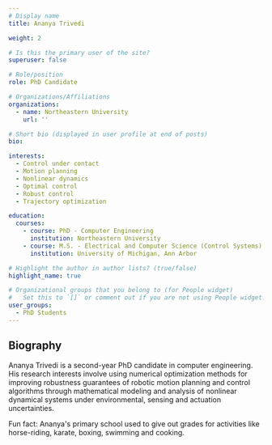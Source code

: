 ```yaml
---
# Display name
title: Ananya Trivedi

weight: 2

# Is this the primary user of the site?
superuser: false

# Role/position
role: PhD Candidate

# Organizations/Affiliations
organizations:
  - name: Northeastern University
    url: ''

# Short bio (displayed in user profile at end of posts)
bio:

interests:
  - Control under contact
  - Motion planning  
  - Nonlinear dynamics
  - Optimal control
  - Robust control
  - Trajectory optimization

education:
  courses:
    - course: PhD - Computer Engineering
      institution: Northeastern University
    - course: M.S. - Electrical and Computer Science (Control Systems)
      institution: University of Michigan, Ann Arbor

# Highlight the author in author lists? (true/false)
highlight_name: true

# Organizational groups that you belong to (for People widget)
#   Set this to `[]` or comment out if you are not using People widget.
user_groups:
  - PhD Students
---
```


## Biography

Ananya Trivedi is a second-year PhD candidate in computer engineering. His research interests involve using numerical optimization methods for improving robustness guarantees of robotic motion planning and control algorithms through mathematical modeling and analysis of nonlinear dynamical systems under environmental, sensing and actuation uncertainties.

Fun fact: Ananya's primary school used to give out grades for activities like horse-riding, karate, boxing, swimming and cooking.
